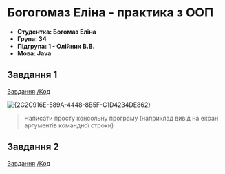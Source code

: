 # Богогомаз Еліна - практика з ООП
- **Студентка: Богомаз Еліна**
- **Група: 34**
- **Підгрупа: 1 - Олійник В.В.**
- **Мова: Java**
## Завдання 1
[Завдання](https://github.com/ElinaBohomaz/OOP.Bohomaz/blob/main/OOP/src/task1/Readme.md) 
[/Код](https://github.com/ElinaBohomaz/OOP.Bohomaz/blob/main/OOP/src/task1/Main.java)

![{2C2C916E-589A-4448-8B5F-C1D4234DE862}](https://github.com/user-attachments/assets/0189cdb5-a342-487f-893f-07bae5642706)
> Написати просту консольну програму (наприклад вивід на екран аргументів командної строки)

## Завдання 2
[Завдання]() 
[/Код]()
